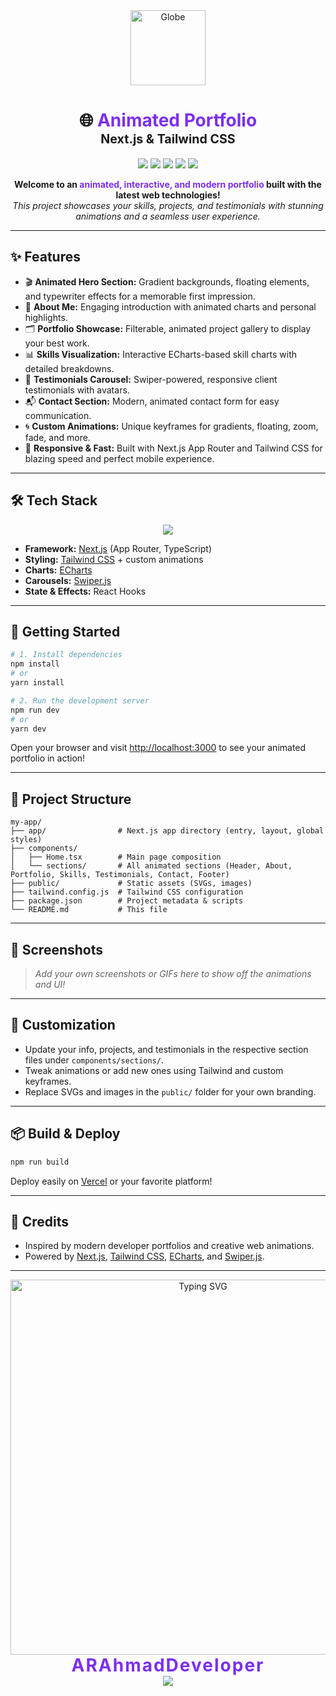 <div align="center">

<img src="public/globe.svg" width="120" alt="Globe" />

<h1 align="center">🌐 <span style="color:#7B2FF2;">Animated Portfolio</span> <br/> <span style="font-size:0.7em;">Next.js & Tailwind CSS</span></h1>

<p align="center">
  <img src="https://img.shields.io/badge/Next.js-15.3.4-blueviolet?style=for-the-badge&logo=nextdotjs" />
  <img src="https://img.shields.io/badge/Tailwind_CSS-4.0-38BDF8?style=for-the-badge&logo=tailwindcss&logoColor=white" />
  <img src="https://img.shields.io/badge/TypeScript-5.0-3178C6?style=for-the-badge&logo=typescript&logoColor=white" />
  <img src="https://img.shields.io/badge/ECharts-5.6.0-FF7043?style=for-the-badge&logo=apacheecharts&logoColor=white" />
  <img src="https://img.shields.io/badge/Swiper-11.2.10-6332F6?style=for-the-badge&logo=swiper&logoColor=white" />
</p>

<p align="center">
  <b>Welcome to an <span style="color:#7B2FF2;">animated, interactive, and modern portfolio</span> built with the latest web technologies!</b><br/>
  <i>This project showcases your skills, projects, and testimonials with stunning animations and a seamless user experience.</i>
</p>

</div>

---

## ✨ Features

- 🎬 **Animated Hero Section:** Gradient backgrounds, floating elements, and typewriter effects for a memorable first impression.
- 👤 **About Me:** Engaging introduction with animated charts and personal highlights.
- 🗂️ **Portfolio Showcase:** Filterable, animated project gallery to display your best work.
- 📊 **Skills Visualization:** Interactive ECharts-based skill charts with detailed breakdowns.
- 💬 **Testimonials Carousel:** Swiper-powered, responsive client testimonials with avatars.
- 📬 **Contact Section:** Modern, animated contact form for easy communication.
- 🌀 **Custom Animations:** Unique keyframes for gradients, floating, zoom, fade, and more.
- 📱 **Responsive & Fast:** Built with Next.js App Router and Tailwind CSS for blazing speed and perfect mobile experience.

---

## 🛠️ Tech Stack

<div align="center">
  <img src="https://skillicons.dev/icons?i=nextjs,react,tailwind,typescript,echarts,swiper" />
</div>

- **Framework:** [Next.js](https://nextjs.org/) (App Router, TypeScript)
- **Styling:** [Tailwind CSS](https://tailwindcss.com/) + custom animations
- **Charts:** [ECharts](https://echarts.apache.org/)
- **Carousels:** [Swiper.js](https://swiperjs.com/)
- **State & Effects:** React Hooks

---

## 🚀 Getting Started

```bash
# 1. Install dependencies
npm install
# or
yarn install

# 2. Run the development server
npm run dev
# or
yarn dev
```

Open your browser and visit [http://localhost:3000](http://localhost:3000) to see your animated portfolio in action!

---

## 📁 Project Structure

```text
my-app/
├── app/                # Next.js app directory (entry, layout, global styles)
├── components/
│   ├── Home.tsx        # Main page composition
│   └── sections/       # All animated sections (Header, About, Portfolio, Skills, Testimonials, Contact, Footer)
├── public/             # Static assets (SVGs, images)
├── tailwind.config.js  # Tailwind CSS configuration
├── package.json        # Project metadata & scripts
└── README.md           # This file
```

---

## 🌟 Screenshots

> _Add your own screenshots or GIFs here to show off the animations and UI!_

---

## 📝 Customization

- Update your info, projects, and testimonials in the respective section files under `components/sections/`.
- Tweak animations or add new ones using Tailwind and custom keyframes.
- Replace SVGs and images in the `public/` folder for your own branding.

---

## 📦 Build & Deploy

```bash
npm run build
```

Deploy easily on [Vercel](https://vercel.com/) or your favorite platform!

---

## 🙏 Credits

- Inspired by modern developer portfolios and creative web animations.
- Powered by [Next.js](https://nextjs.org/), [Tailwind CSS](https://tailwindcss.com/), [ECharts](https://echarts.apache.org/), and [Swiper.js](https://swiperjs.com/).

---

<div align="center">
  <img src="https://camo.githubusercontent.com/c393d66e1d1e8bb8a05840c7b0a284f93246f02c527cc56733a41b78d8b82ea9/68747470733a2f2f726561646d652d747970696e672d7376672e64656d6f6c61622e636f6d3f666f6e743d466972612b436f64652673697a653d32382670617573653d3130303026636f6c6f723d3742324646322663656e7465723d74727565267643656e7465723d747275652677696474683d343335266c696e65733d437265617465642b62792b415241686d6164446576656c6f706572" alt="Typing SVG" width="600" />
  <br/>
  <b><span style="font-size:2em; color:#7B2FF2; letter-spacing:2px;">ARAhmadDeveloper</span></b> <br/>
  <img src="https://img.shields.io/badge/Made%20with-%E2%9D%A4%EF%B8%8F-purple?style=for-the-badge" />
</div>
